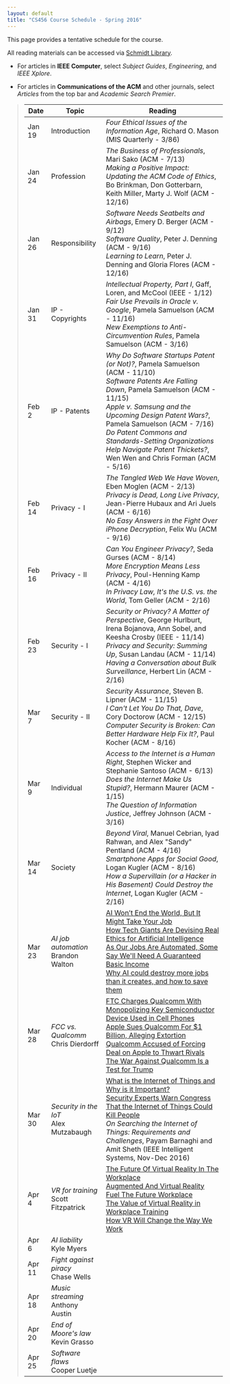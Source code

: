 ```yaml
---
layout: default
title: "CS456 Course Schedule - Spring 2016"
---
```


This page provides a tentative schedule for the course.

All reading materials can be accessed via [Schmidt Library](http://library.ycp.edu/home).

-   For articles in **IEEE Computer**, select *Subject Guides*, *Engineering*, and *IEEE Xplore*.

-   For articles in **Communications of the ACM** and other journals, select *Articles* from the top bar and *Academic Search Premier*.


>  Date   |      Topic      |                                    Reading                                             |
> ------- | --------------  | -------------------------------------------------------------------------------------- |
> Jan 19  | Introduction    | *Four Ethical Issues of the Information Age*, Richard O. Mason (MIS Quarterly - 3/86)  |
> Jan 24  | Profession      | *The Business of Professionals*, Mari Sako (ACM - 7/13) <br /> *Making a Positive Impact: Updating the ACM Code of Ethics*, Bo Brinkman, Don Gotterbarn, Keith Miller, Marty J. Wolf (ACM - 12/16) |
> Jan 26  | Responsibility  | *Software Needs Seatbelts and Airbags*, Emery D. Berger (ACM - 9/12) <br /> *Software Quality*, Peter J. Denning (ACM - 9/16) <br /> *Learning to Learn*, Peter J. Denning and Gloria Flores (ACM - 12/16) |
> Jan 31  | IP - Copyrights | *Intellectual Property, Part I*, Gaff, Loren, and McCool (IEEE - 1/12) <br /> *Fair Use Prevails in Oracle v. Google*, Pamela Samuelson (ACM - 11/16) <br /> *New Exemptions to Anti-Circumvention Rules*, Pamela Samuelson (ACM - 3/16) |
> Feb 2   | IP - Patents    | *Why Do Software Startups Patent (or Not)?*, Pamela Samuelson (ACM - 11/10) <br/> *Software Patents Are Falling Down*, Pamela Samuelson (ACM - 11/15) <br /> *Apple v. Samsung and the Upcoming Design Patent Wars?*, Pamela Samuelson (ACM - 7/16) <br /> *Do Patent Commons and Standards-Setting Organizations Help Navigate Patent Thickets?*, Wen Wen and Chris Forman (ACM - 5/16) |
> Feb 14  | Privacy - I     | *The Tangled Web We Have Woven*, Eben Moglen (ACM - 2/13) <br /> *Privacy is Dead, Long Live Privacy*, Jean-Pierre Hubaux and Ari Juels (ACM - 6/16) <br /> *No Easy Answers in the Fight Over iPhone Decryption*, Felix Wu (ACM - 9/16) | 
> Feb 16  | Privacy - II    | *Can You Engineer Privacy?*, Seda Gurses (ACM - 8/14) <br /> *More Encryption Means Less Privacy*, Poul-Henning Kamp (ACM - 4/16) <br /> *In Privacy Law, It's the U.S. vs. the World*, Tom Geller (ACM - 2/16) | 
> Feb 23  | Security - I    | *Security or Privacy? A Matter of Perspective*, George Hurlburt, Irena Bojanova, Ann Sobel, and Keesha Crosby (IEEE - 11/14) <br /> *Privacy and Security: Summing Up*, Susan Landau (ACM - 11/14) <br /> *Having a Conversation about Bulk Surveillance*, Herbert Lin (ACM - 2/16)|
> Mar 7   | Security - II   | *Security Assurance*, Steven B. Lipner (ACM - 11/15) <br /> *I Can't Let You Do That, Dave*, Cory Doctorow (ACM - 12/15) <br /> *Computer Security is Broken: Can Better Hardware Help Fix It?*, Paul Kocher (ACM - 8/16)|  
> Mar 9   | Individual      | *Access to the Internet is a Human Right*, Stephen Wicker and Stephanie Santoso (ACM - 6/13) <br /> *Does the Internet Make Us Stupid?*, Hermann Maurer (ACM - 1/15)  <br /> *The Question of Information Justice*, Jeffrey Johnson (ACM - 3/16) |  
> Mar 14  | Society         | *Beyond Viral*, Manuel Cebrian, Iyad Rahwan, and Alex "Sandy" Pentland (ACM - 4/16) <br /> *Smartphone Apps for Social Good*, Logan Kugler (ACM - 8/16)  <br /> *How a Supervillain (or a Hacker in His Basement) Could Destroy the Internet*, Logan Kugler (ACM - 2/16) |  
> Mar 23   | *AI job automation* <br /> Brandon Walton | [AI Won’t End the World, But It Might Take Your Job](https://www.wired.com/2015/02/ai-wont-end-world-might-take-job/) <br /> [How Tech Giants Are Devising Real Ethics for Artificial Intelligence](https://mobile.nytimes.com/2016/09/02/technology/artificial-intelligence-ethics.html) <br /> [As Our Jobs Are Automated, Some Say We'll Need A Guaranteed Basic Income](http://www.npr.org/2016/09/24/495186758/as-our-jobs-are-automated-some-say-well-need-a-guaranteed-basic-income) <br /> [Why AI could destroy more jobs than it creates, and how to save them](http://www.techrepublic.com/article/ai-is-destroying-more-jobs-than-it-creates-what-it-means-and-how-we-can-stop-it/)|  
> Mar 28   | *FCC vs. Qualcomm* <br /> Chris Dierdorff | [FTC Charges Qualcomm With Monopolizing Key Semiconductor Device Used in Cell Phones](https://www.ftc.gov/news-events/press-releases/2017/01/ftc-charges-qualcomm-monopolizing-key-semiconductor-device-used) <br /> [Apple Sues Qualcomm For $1 Billion, Alleging Extortion](https://www.forbes.com/sites/aarontilley/2017/01/20/apple-sues-qualcomm-for-1-billion-over-royalties/#5d2fc44841f5) <br /> [Qualcomm Accused of Forcing Deal on Apple to Thwart Rivals](https://www.bloomberg.com/news/articles/2017-01-17/qualcomm-forced-apple-to-exclusively-use-modem-chips-ftc-says) <br /> [The War Against Qualcomm Is a Test for Trump](http://www.pcmag.com/commentary/351219/the-war-against-qualcomm-is-a-test-for-trump) |  
> Mar 30   | *Security in the IoT* <br /> Alex Mutzabaugh | [What is the Internet of Things and Why is it Important?](http://www.technologyguide.com/feature/internet-of-things/) <br /> [Security Experts Warn Congress That the Internet of Things Could Kill People](https://www.technologyreview.com/s/603015/security-experts-warn-congress-that-the-internet-of-things-could-kill-people/) <br /> *On Searching the Internet of Things: Requirements and Challenges*, Payam Barnaghi and Amit Sheth (IEEE Intelligent Systems, Nov-Dec 2016)|  
> Apr 4    | *VR for training* <br /> Scott Fitzpatrick | [The Future Of Virtual Reality In The Workplace](https://blog.ipswitch.com/future-virtual-reality-workplace) <br /> [Augmented And Virtual Reality Fuel The Future Workplace](https://www.forbes.com/sites/maribellopez/2016/11/11/augmented-and-virtual-reality-fuel-the-future-workplace/#4294627d185d) <br /> [The Value of Virtual Reality in Workplace Training](https://blog.immerselearning.com/the-value-of-virtual-reality-in-workplace-training/) <br /> [How VR Will Change the Way We Work](http://www.pcmag.com/slideshow/story/348117/how-vr-will-change-the-way-we-work)|  
> Apr 6    | *AI liability* <br /> Kyle Myers | |  
> Apr 11   | *Fight against piracy* <br /> Chase Wells | |  
> Apr 18   | *Music streaming* <br /> Anthony Austin | |  
> Apr 20   | *End of Moore's law* <br /> Kevin Grasso | |  
> Apr 25   | *Software flaws* <br /> Cooper Luetje | |  














<!--
> Jan 21  | Introduction    | *Four Ethical Issues of the Information Age*, Richard O. Mason (MIS Quarterly - 3/86)  |
> Jan 26  |                 | **NO CLASS - INCLEMENT WEATHER** |
> Jan 28  | Profession      | *Why Our Theories of Innovation Fail Us*, Peter Denning and Nicholas Dew (ACM - 12/15) <br /> *The Business of Professionals*, Mari Sako (ACM - 7/13) <br /> *The Whole Professional*, Peter J. Denning (ACM - 12/14) |
> Feb 2   |                 | **NO CLASS** |
> Feb 4   |                 | **NO CLASS** |
> Feb 9   | Liability       | *Software Needs Seatbelts and Airbags*, Emery D. Berger (ACM - 9/12) <br /> *Responsible Programming*, Vinton G. Cerf (ACM - 7/14) <br /> *Responsible Programming Not a Technical Issue*, James Larus (ACM - 10/14) <br /> *Towards More Secure Software* Dorothy E. Denning (ACM - 4/15) |
> Feb 11  | IP - Copyrights | *Intellectual Property, Part I*, Gaff, Loren, and McCool (IEEE - 1/12) <br /> *Statutory Damages As a Threat to Innovation*, Pamela Samuelson (ACM - 7/13) <br /> *Copyrightability of Java APIs Revisited*, Pamela Samuelson (ACM - 3/15) |
> Feb 16  | IP - Patents    | *Is Software Patentable?*, Pamela Samuelson (ACM - 11/13) <br /> *Why Do Software Startups Patent (or Not)?*, Pamela Samuelson (ACM - 11/10) <br/> *The Troll Under the Bridge*, Brian M. Gaff (IEEE - 7/13) <br /> *Software Patents Are Falling Down*, Pamela Samuelson (ACM - 11/15) |
> Feb 18  |                 | **EXAM I Discussion** |
> Feb 23  |                 | **EXAM I Due** |
> Feb 25  | Privacy - I     | *The Tangled Web We Have Woven*, Eben Moglen (ACM - 2/13) <br /> *Privacy Behaviors After Snowden*, Soren Preibusch (ACM - 5/15) <br /> [Apple Fights Order to Unlock San Bernardino Gunman's Phone](http://www.nytimes.com/2016/02/18/technology/apple-timothy-cook-fbi-san-bernardino.html?_r=0) | 
> Mar 8   | Privacy - II    | *A Right to Be Forgotten*, Lee A. Bygrave (ACM - 1/15) <br /> *Can You Engineer Privacy?*, Seda Gurses (ACM - 8/14) <br /> *Privacy Research Directions*, Carl Landwehr (ACM - 2/16) | 
> Mar 10  | Security - I    | *Security or Privacy? A Matter of Perspective*, George Hurlburt, Irena Bojanova, Ann Sobel, and Keesha Crosby (IEEE - 11/14) <br /> *Privacy and Security: Summing Up*, Susan Landau (ACM - 11/14) <br /> *Secure-System Designers Strive to Stem Data Leaks*, Chris Edwards (ACM - 4/15) |
> Mar 15  | Security - II   | *Security Outlook: Six Cyber Game Changers for the Next 15 Years*, Alexander Kott, Ananthram Swami, and Patrick McDaniel (IEEE - 12/14) <br /> *Security Assurance*, Steven B. Lipner (ACM - 11/15) <br /> *I Can't Let You Do That, Dave*, Cory Doctorow (ACM - 12/15)|  
> Mar 17  | Government      | [Big Brother? US linked to new wave of censorship, surveillance on web](http://www.foxnews.com/tech/2013/02/27/special-report-surveillance-and-censorship-america/) <br /> *Overt Censorship: A Fatal Mistake?*, Jean-Loup Richet (ACM - 8/13) <br /> *Moral Hazards, Negative Externalities, and the Surveillance Economy*, Hal Berghel (IEEE - 2/14)|  
> Mar 22  | Internet        | *Access to the Internet is a Human Right*, Stephen Wicker and Stephanie Santoso (ACM - 6/13) <br /> *Does the Internet Make Us Stupid?*, Hermann Maurer (ACM - 1/15)  <br /> *Internet Use and Psychological Well-Being: Effects of Activity and Audience*, Robert Kraut and Moira Burke (ACM - 12/15) |  
> Apr 5   | *Free Software* <br /> Chris Yealy <br /> Dan Muckerman | [What is free software?](https://www.gnu.org/philosophy/free-sw.en.html) <br /> [Why “Free Software” is better than “Open Source”](https://www.gnu.org/philosophy/free-software-for-freedom.en.html) <br /> [What motivates free software developers to choose between copyleft and permissive licences?](https://opensource.com/law/13/8/motivation-free-software-licensing) |  
> Apr 7   | *Autonomous Cars* <br /> Martin Dichmann-Schmidt<br /> Garlan Bowser | [Will Self-Driving Cars Change the Rules of the Road?](http://ideas.time.com/2013/01/14/will-self-driving-cars-change-the-rules-of-the-road/) <br /> [Controversy and intrigue fuel conversation around Google's self-driving car](https://www.proopinion.com/en/blog/controversy-and-intrigue-fuel-conversation-around-googles-selfdriving-car) <br /> [Tesla fixes bug after hackers hijack Model S](http://money.cnn.com/2015/08/06/technology/tesla-hack/) <br /> [Tesla’s autopilot suffers technical glitches both on and off road](http://glitch.news/2015-10-22-teslas-autopilot-suffers-technical-glitches-both-on-and-off-road.html) <br /> [Who’s Responsible when a Driverless Car Crashes? Tesla’s Got an Idea](http://www.wsj.com/articles/tesla-electric-cars-soon-to-sport-autopilot-functions-such-as-passing-other-vehicles-1431532720) <br /> [Who is responsible when Tesla Autopilot results in a crash?](http://www.teslarati.com/responsible-tesla-autopilot-crash-accidents/) |  
> Apr 12  | *Artificial Intelligence* <br /> Austin Decker <br /> Austin Koehler | [Smart Email and the Path to Digital Immortality](http://www.technewsworld.com/story/83079.html) <br /> [Soon, Gmail’s AI Could Reply to Your Email for You](http://www.wired.com/2015/11/google-is-using-ai-to-create-automatic-replies-in-gmail/) <br /> [Can Software That Predicts Crime Pass Constitutional Muster?](http://www.npr.org/2013/07/26/205835674/can-software-that-predicts-crime-pass-constitutional-muster) <br /> [Elon Musk’s Billion-Dollar AI Plan Is About Far More Than Saving the World](http://www.wired.com/2015/12/elon-musks-billion-dollar-ai-plan-is-about-far-more-than-saving-the-world/) |  
> Apr 14  | *Apple Privacy* <br /> David Visco <br /> Ryan Hammett | [A Message to Our Customers](http://www.apple.com/customer-letter/) <br /> [APPLE, THE FBI, AND SECURITY](https://stratechery.com/2016/apple-the-fbi-and-security/) <br /> [Apple vs. FBI Is Not About Privacy vs. Security — It’s About How to Achieve Both](http://www.huffingtonpost.com/admiral-jim-stavridis-ret/apple-fbi-privacy-security_b_9404314.html)|  
> Apr 19  | *Intellectual Property Rights* <br /> Austin Forry <br /> Michael Trupia | [What Is the Trans-Pacific Partnership Agreement (TPP)?](https://www.eff.org/issues/tpp) <br /> [Trans-Pacific Partnership Intellectual Property Law: Why Internet Freedom Groups Don't Like TPP Trade Agreement](http://www.ibtimes.com/trans-pacific-partnership-intellectual-property-law-why-internet-freedom-groups-dont-2171936) <br /> [TPP Trade Agreement Slammed For Eroding Online Rights](http://techcrunch.com/2015/11/05/tpp-vs-privacy/) <br /> [Controversial Trade Deal May Actually Help Net Neutrality](http://www.wired.com/2015/11/tpp-net-neutrality/) <br /> [Where's The Fair Use? - Nostalgia Critic](https://youtu.be/zVqFAMOtwaI) <br /> [Copyright Infringement & why Twitch TV and YouTube Gaming are above the law](http://www.gameskinny.com/twtf5/copyright-infringement-why-twitch-tv-and-youtube-gaming-are-above-the-law)|  
> Apr 21  | *Digital Rights Management* <br /> Juan Salazar <br /> Michael Fioravanti | *DRM and Privacy*, Julie E. Cohen (ACM - 4/03) <br /> [Digital Rights Management](http://drm.web.unc.edu/games/) <br /> [What happens with digital rights management in the real world?](https://www.theguardian.com/technology/blog/2014/feb/05/digital-rights-management) <br /> [Keurig's attempt to 'DRM' its coffee cups totally backfired](http://www.theverge.com/2015/2/5/7986327/keurigs-attempt-to-drm-its-coffee-cups-totally-backfired)|  
> Apr 26  | *Net Neutrality* <br /> Ben Coover | *Net Neutrality vs. Net Neutering*, Hal Berghel (IEEE - 3/16) <br /> [Net Neutrality Is in More Danger Than Ever](https://www.wired.com/2016/03/despite-fcc-net-neutrality-danger-ever/) <br /> *Net Neutrality is Techno Socialism*, Peter Gregory (Institute of Public Affairs Review - 5/15) <br /> *Why 2015 May Be the Year We Solve Net Neutrality*, Chloe Albanesius (PC Magazine - 2/15) |  
> Apr 28  | *Product Liability* <br /> Dan Mashuda <br /> Tyler Yonkins | [But Officer, I Was Only Programming at 100 Lines Per Hour!](http://cacm.acm.org/magazines/2013/7/165481-but-officer-i-was-only-programming-at-100-lines-per-hour/fulltext) <br /> *Liability in Software License Agreements*, David Warme (ACM - 10/15) <br /> [Toyota Unintended Acceleration and the Big Bowl of “Spaghetti” Code](http://www.safetyresearch.net/blog/articles/toyota-unintended-acceleration-and-big-bowl-“spaghetti”-code) <br /> [Emerging use of drones raises insurance issues](http://www.nhbr.com/February-5-2016/Emerging-use-of-drones-raises-insurance-issues/) |  
-->









